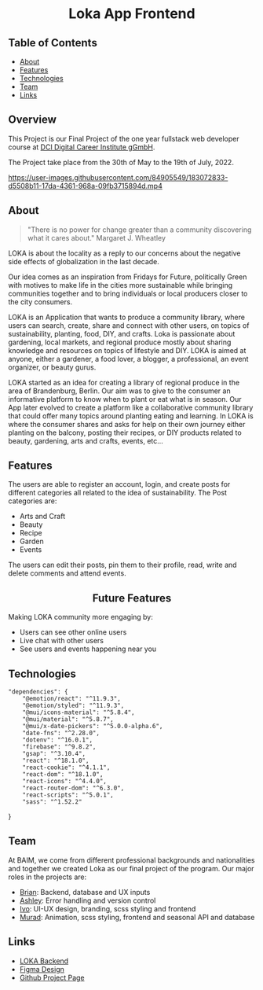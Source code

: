 <h1 align="center">Loka App Frontend</h1>

<!-- TABLE OF CONTENTS -->

## Table of Contents

- [About](#about)  
- [Features](#features)
- [Technologies](#technologies)
- [Team](#team)
- [Links](#links)

<!-- ABOUT -->

## Overview


This Project is our Final Project of the one year fullstack web developer course at [DCI Digital Career Institute gGmbH](https://digitalcareerinstitute.org/de/).

The Project take place from the 30th of May to the 19th of July, 2022.


https://user-images.githubusercontent.com/84905549/183072833-d5508b11-17da-4361-968a-09fb3715894d.mp4


## About

> "There is no power for change greater than a community discovering what it cares about." Margaret J. Wheatley

LOKA is about the locality as a reply to our concerns about the negative side effects of globalization in the last decade.

Our idea comes as an inspiration from Fridays for Future, politically Green with motives to make life in the cities more sustainable while bringing communities together and to bring individuals or local producers closer to the city consumers.

LOKA is an Application that wants to produce a community library, where users can search, create, share and connect with other users, on topics of sustainability, planting, food, DIY, and crafts. Loka is passionate about gardening, local markets, and regional produce mostly about sharing knowledge and resources on topics of lifestyle and DIY. LOKA is aimed at anyone, either a gardener, a food lover, a blogger, a professional, an event organizer, or beauty gurus.

LOKA started as an idea for creating a library of regional produce in the area of Brandenburg, Berlin. Our aim was to give to the consumer an informative platform to know when to plant or eat what is in season. Our App later evolved to create a platform like a collaborative community library that could offer many topics around planting eating and learning. In LOKA is where the consumer shares and asks for help on their own journey either planting on the balcony, posting their recipes, or DIY products related to beauty, gardening, arts and crafts, events, etc... 

<!-- FEATURES -->

## Features

The users are able to register an account, login, and create posts for different categories all related to the idea of sustainability.
The Post categories are:
- Arts and Craft
- Beauty
- Recipe
- Garden
- Events

The users can edit their posts, pin them to their profile, read, write and delete comments and attend events.

<h2 align="center">Future Features</h2>

Making LOKA community more engaging by:
- Users can see other online users
- Live chat with other users
- See users and events happening near you

<!-- TECHNOLOGIES -->

## Technologies

    "dependencies": {
        "@emotion/react": "^11.9.3",
        "@emotion/styled": "^11.9.3",
        "@mui/icons-material": "^5.8.4",
        "@mui/material": "^5.8.7",
        "@mui/x-date-pickers": "^5.0.0-alpha.6",
        "date-fns": "^2.28.0",
        "dotenv": "^16.0.1",
        "firebase": "^9.8.2",
        "gsap": "^3.10.4",
        "react": "^18.1.0",
        "react-cookie": "^4.1.1",
        "react-dom": "^18.1.0",
        "react-icons": "^4.4.0",
        "react-router-dom": "^6.3.0",
        "react-scripts": "^5.0.1",
        "sass": "^1.52.2"
  }
  
<!-- TEAM -->

## Team
At BAIM, we come from different professional backgrounds and nationalities and together we created Loka as our final project of the program. Our major roles in the projects are:

- [Brian](https://github.com/BrianLadwig): Backend, database and UX inputs
- [Ashley](https://github.com/heyitsashleyhere): Error handling and version control
- [Ivo](https://github.com/ivoserra): UI-UX design, branding, scss styling and frontend
- [Murad](https://github.com/muradgm): Animation, scss styling, frontend and seasonal API and database



<!-- LINKS -->


## Links

- [LOKA Backend](https://github.com/BrianLadwig/BAIM-backend/tree/main)
- [Figma Design](https://www.figma.com/file/ATMhtCX7NRp9otxh0y1EMy/Untitled-(Copy)?node-id=0%3A1)
- [Github Project Page](https://github.com/users/heyitsashleyhere/projects/2)
